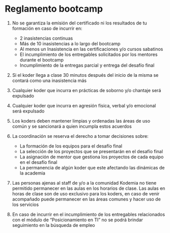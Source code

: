 # Reglamento bootcamp

1. No se garantiza la emisión del certificado ni los resultados de tu formación en caso de incurrir en:
    - 2 inasistencias continuas
    - Más de 10 inasistencias a lo largo del bootcamp
    - Al menos un Inasistencia en las certificaciones y/o cursos sabatinos
    - El incumplimiento de los entregables solicitados por los mentores durante el bootcamp
    - Incumplimiento de la entregas parcial y entrega del desafío final

2. Si el koder llega a clase 30 minutos después del inicio de la misma se contará como una inasistencia más

3. Cualquier koder que incurra en prácticas de soborno y/o chantaje será expulsado

4. Cualquier koder que incurra en agresión física, verbal y/o emocional será expulsado

5. Los koders deben mantener limpias y ordenadas las áreas de uso común y se sancionará a quien incumpla estos acuerdos

6. La coordinación se reserva el derecho a tomar decisiones sobre:
    - La formación de los equipos para el desafío final
    - La selección de los proyectos que se presentarán en el desafío final
    - La asignación de mentor que gestiona los proyectos de cada equipo en el desafío final
    - La permanencia de algún koder que este afectando las dinámicas de la academia

7.  Las personas ajenas al staff de y/o a la comunidad Kodemia no tiene permitido permanecer en las aulas en los horarios de clase. Las aulas en horas de clase son de uso exclusivo para los koders, en caso de venir acompañado puede permanecer en las áreas comunes y hacer uso de los servicios 

8. En caso de incurrir en el incumplimiento de los entregables relacionados con el módulo de “Posicionamiento en TI” no se podrá brindar seguimiento en la búsqueda de empleo
